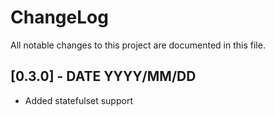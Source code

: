 # ChangeLog

All notable changes to this project are documented in this file.

## [0.3.0] - DATE YYYY/MM/DD

- Added statefulset support